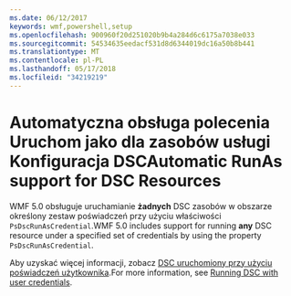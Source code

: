 ```yaml
---
ms.date: 06/12/2017
keywords: wmf,powershell,setup
ms.openlocfilehash: 900960f20d251020b9b4a284d6c6175a7038e033
ms.sourcegitcommit: 54534635eedacf531d8d6344019dc16a50b8b441
ms.translationtype: MT
ms.contentlocale: pl-PL
ms.lasthandoff: 05/17/2018
ms.locfileid: "34219219"
---
```

# <a name="automatic-runas-support-for-dsc-resources"></a><span data-ttu-id="a7ba5-102">Automatyczna obsługa polecenia Uruchom jako dla zasobów usługi Konfiguracja DSC</span><span class="sxs-lookup"><span data-stu-id="a7ba5-102">Automatic RunAs support for DSC Resources</span></span>

<span data-ttu-id="a7ba5-103">WMF 5.0 obsługuje uruchamianie **żadnych** DSC zasobów w obszarze określony zestaw poświadczeń przy użyciu właściwości `PsDscRunAsCredential`.</span><span class="sxs-lookup"><span data-stu-id="a7ba5-103">WMF 5.0 includes support for running **any** DSC resource under a specified set of credentials by using the property `PsDscRunAsCredential`.</span></span>

<span data-ttu-id="a7ba5-104">Aby uzyskać więcej informacji, zobacz [DSC uruchomiony przy użyciu poświadczeń użytkownika](https://msdn.microsoft.com/powershell/dsc/runasuser).</span><span class="sxs-lookup"><span data-stu-id="a7ba5-104">For more information, see [Running DSC with user credentials](https://msdn.microsoft.com/powershell/dsc/runasuser).</span></span>
